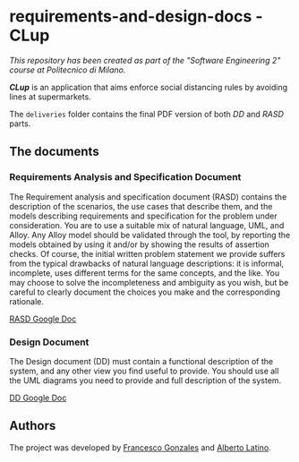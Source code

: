 # requirements-and-design-docs - CLup

_This repository has been created as part of the "Software Engineering 2" course at Politecnico di Milano._

__*CLup*__ is an application that aims enforce social distancing rules by avoiding lines at supermarkets.

The `deliveries` folder contains the final PDF version of both _DD_ and _RASD_ parts.

## The documents

### Requirements Analysis and Specification Document

The Requirement analysis and specification document (RASD) contains the description of the scenarios, the use cases that describe them, and the models describing requirements and specification for the problem under consideration. You are to use a suitable mix of natural language, UML, and Alloy. Any Alloy model should be validated through the tool, by reporting the models obtained by using it and/or by showing the results of assertion checks. Of course, the initial written problem statement we provide suffers from the typical drawbacks of natural language descriptions: it is informal, incomplete, uses different terms for the same concepts, and the like. You may choose to solve the incompleteness and ambiguity as you wish, but be careful to clearly document the choices you make and the corresponding rationale.

[RASD Google Doc](https://docs.google.com/document/d/1Z-aNboQsOt5mWlJ1uMf4Dzswo4QV9_XJg1KoSZA9fa8/edit?usp=sharing)

### Design Document

The Design document (DD) must contain a functional description of the system, and any other view you find useful to provide. You should use all the UML diagrams you need to provide and full description of the system.

[DD Google Doc](https://docs.google.com/document/d/1xxM82HL1Tnz3JQ_Cssc0TM6hRQiYxSZpW75NnDreSkc/edit?usp=sharing)

## Authors
The project was developed by [Francesco Gonzales](https://github.com/fulcus) and [Alberto Latino](https://github.com/albertolatino).
